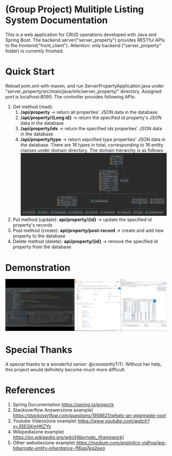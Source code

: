 # (Group Project) Mulitiple Listing System Documentation
This is a web application for CRUD operations developed with Java and Spring Boot. The backend server("server_property") provides RESTful APIs to the frontend("front_client"). Attention: only backend ("server_property" folder) is currently finished.

# Quick Start
Reload pom.xml with maven, and run ServerPropertyApplication.java under "server_property/src/main/java/mls/server_property/" directory. Assigned port is localhost:8090. The controller provides following APIs:
1. Get method (read): 
    1. **/api/property**  -> return all properties' JSON data in the database
    2. **/api/property/{Long id}** -> return the specified id property's JSON data in the database
    3. **/api/property/ids** -> return the specified ids properties' JSON data in the database
    4. **/api/property/type** -> return sepcified type properties' JSON data in the database. There are 16 types in total, corresponding to 16 entity classes under domain directory. The domain hierarchy is as follows: ![hierarchy](/server_property/docs/domain.jpg)
2. Put method (update): **api/property/{id}** -> update the specified id property's records
3. Post method (create): **api/property/post-record** -> create and add new property to the database
4. Delete method (delete): **api/property/{id}** -> remove the specified id property from the database   

# Demonstration
![showcase](/server_property/docs/demonstration_get3.jpg)

# Special Thanks
A special thanks to a wonderful senior: @constantlyTiTi. Without her help, this project would definitely become much more difficult.

# References
1. Spring Documentation
*https://spring.io/projects*
2. Stackoverflow Answers(one example)
*https://stackoverflow.com/questions/1958621/whats-an-aggregate-root*
3. Youtube Videos(one example)
*https://www.youtube.com/watch?v=35EQXmHKZYs*
4. Wikipedia(one example)
*https://en.wikipedia.org/wiki/Hibernate_(framework)*
5. Other websites(one example)
*https://medium.com/analytics-vidhya/jpa-hibernate-entity-inheritance-1f6aa7ea2eea*
